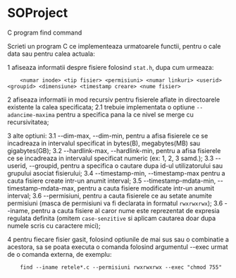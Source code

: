 # SOProject
C program find command

Scrieti un program C ce implementeaza urmatoarele functii, pentru o cale data sau pentru calea actuala:
 
1 afiseaza informatii despre fisiere folosind `stat.h`, dupa cum urmeaza:
 
        <numar inode> <tip fisier> <permisiuni> <numar linkuri> <userid> <groupid> <dimensiune> <timestamp creare> <nume fisier>
 
2 afiseaza informatii in mod recursiv pentru fisierele aflate in directoarele existente la calea specificata;
        2.1 trebuie implementata o optiune `--adancime-maxima` pentru a specifica pana la ce nivel se merge cu recursivitatea;
 
3 alte optiuni:
        3.1 --dim-max, --dim-min, pentru a afisa fisierele ce se incadreaza in intervalul specificat in bytes(B), megabytes(MB) sau gigabytes(GB);
        3.2 --hardlink-max, --hardlink-min, pentru a afisa fisierele ce se incadreaza in intervalul specificat numeric (ex: 1, 2, 3 samd.);
        3.3 --userid, --groupid, pentru a specifica o cautare dupa id-ul utilizatorului sau grupului asociat fisierului;
        3.4 --timestamp-min, --timestamp-max pentru a cauta fisiere create intr-un anumit interval;
        3.5 --timestamp-mdata-min, --timestamp-mdata-max, pentru a cauta fisiere modificate intr-un anumit interval;
        3.6 --permisiuni, pentru a cauta fisierele ce au setate anumite permisiuni (masca de permisiuni va fi declarata in formatul `rwxrwxrwx`);
        3.6 --iname, pentru a cauta fisiere al caror nume este reprezentat de expresia regulata definita (omitem `case-senzitive` si aplicam cautarea doar dupa numele scris cu caractere mici);
 
4 pentru fiecare fisier gasit, folosind optiunile de mai sus sau o combinatie a acestora, sa se poata executa o comanda folosind argumentul --exec urmat de o comanda externa, de exemplu:
 
        find --iname retele*.c --permisiuni rwxrwxrwx --exec "chmod 755"
